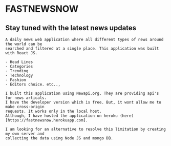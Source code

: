 # FASTNEWSNOW
## Stay tuned with the latest news updates

    A daily news web application where all different types of news around the world can be
    searched and filtered at a single place. This application was built with React JS.

    - Head Lines
    - Categories
    - Trending
    - Technology
    - Fashion
    - Editors choice. etc..,
    
    I built this application using Newapi.org. They are providing api's for news articals.
    I have the developer version which is free. But, it wont allow me to make cross-origin
    requests. It works only in the local host. 
    Although, I have hosted the application on heroku (here)[https://fastnewsnow.herokuapp.com].
    
    I am looking for an alternative to resolve this limitation by creating my own server and
    collecting the data using Node JS and mongo DB.
